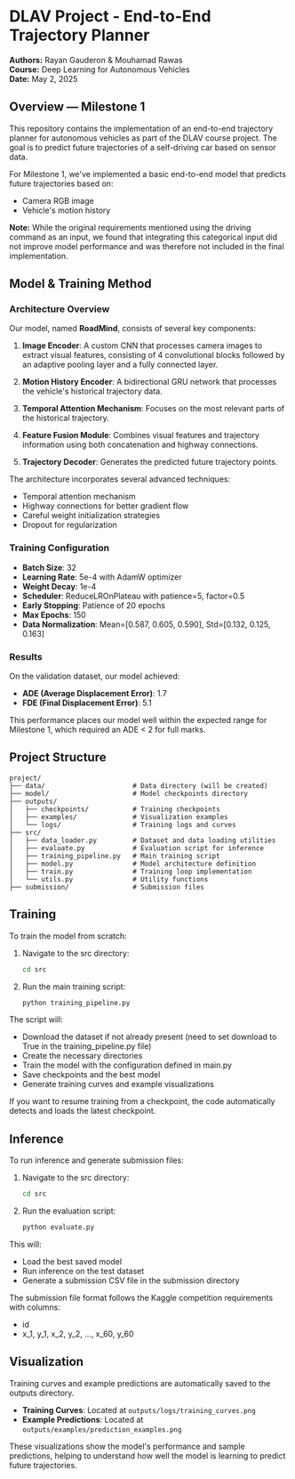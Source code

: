 # DLAV Project - End-to-End Trajectory Planner

**Authors:** Rayan Gauderon & Mouhamad Rawas  
**Course:** Deep Learning for Autonomous Vehicles   
**Date:** May 2, 2025

## Overview — Milestone 1

This repository contains the implementation of an end-to-end trajectory planner for autonomous vehicles as part of the DLAV course project. The goal is to predict future trajectories of a self-driving car based on sensor data. 

For Milestone 1, we've implemented a basic end-to-end model that predicts future trajectories based on:
- Camera RGB image
- Vehicle's motion history

**Note:** While the original requirements mentioned using the driving command as an input, we found that integrating this categorical input did not improve model performance and was therefore not included in the final implementation.

## Model & Training Method

### Architecture Overview

Our model, named **RoadMind**, consists of several key components:

1. **Image Encoder**: A custom CNN that processes camera images to extract visual features, consisting of 4 convolutional blocks followed by an adaptive pooling layer and a fully connected layer.

2. **Motion History Encoder**: A bidirectional GRU network that processes the vehicle's historical trajectory data.

3. **Temporal Attention Mechanism**: Focuses on the most relevant parts of the historical trajectory.

4. **Feature Fusion Module**: Combines visual features and trajectory information using both concatenation and highway connections.

5. **Trajectory Decoder**: Generates the predicted future trajectory points.

The architecture incorporates several advanced techniques:
- Temporal attention mechanism
- Highway connections for better gradient flow
- Careful weight initialization strategies
- Dropout for regularization

### Training Configuration

- **Batch Size**: 32
- **Learning Rate**: 5e-4 with AdamW optimizer
- **Weight Decay**: 1e-4
- **Scheduler**: ReduceLROnPlateau with patience=5, factor=0.5
- **Early Stopping**: Patience of 20 epochs
- **Max Epochs**: 150
- **Data Normalization**: Mean=[0.587, 0.605, 0.590], Std=[0.132, 0.125, 0.163]

### Results

On the validation dataset, our model achieved:
- **ADE (Average Displacement Error)**: 1.7
- **FDE (Final Displacement Error)**: 5.1

This performance places our model well within the expected range for Milestone 1, which required an ADE < 2 for full marks.

## Project Structure

```
project/
├── data/                      # Data directory (will be created)
├── model/                     # Model checkpoints directory
├── outputs/
│   ├── checkpoints/           # Training checkpoints
│   ├── examples/              # Visualization examples
│   └── logs/                  # Training logs and curves
├── src/
│   ├── data_loader.py         # Dataset and data loading utilities
│   ├── evaluate.py            # Evaluation script for inference
│   ├── training_pipeline.py   # Main training script
│   ├── model.py               # Model architecture definition
│   ├── train.py               # Training loop implementation
│   └── utils.py               # Utility functions
├── submission/                # Submission files
```
## Training

To train the model from scratch:

1. Navigate to the src directory:
   ```bash
   cd src
   ```

2. Run the main training script:
   ```bash
   python training_pipeline.py
   ```

The script will:
- Download the dataset if not already present (need to set download to True in the training_pipeline.py file)
- Create the necessary directories
- Train the model with the configuration defined in main.py
- Save checkpoints and the best model
- Generate training curves and example visualizations

If you want to resume training from a checkpoint, the code automatically detects and loads the latest checkpoint.

## Inference

To run inference and generate submission files:

1. Navigate to the src directory:
   ```bash
   cd src
   ```

2. Run the evaluation script:
   ```bash
   python evaluate.py
   ```

This will:
- Load the best saved model
- Run inference on the test dataset
- Generate a submission CSV file in the submission directory

The submission file format follows the Kaggle competition requirements with columns:
- id
- x_1, y_1, x_2, y_2, ..., x_60, y_60

## Visualization

Training curves and example predictions are automatically saved to the outputs directory.

- **Training Curves**: Located at `outputs/logs/training_curves.png`
- **Example Predictions**: Located at `outputs/examples/prediction_examples.png`

These visualizations show the model's performance and sample predictions, helping to understand how well the model is learning to predict future trajectories.
